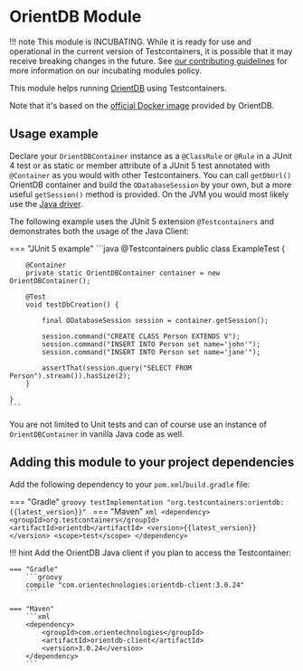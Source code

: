 # OrientDB Module

!!! note
    This module is INCUBATING. While it is ready for use and operational in the current version of Testcontainers, it is possible that it may receive breaking changes in the future. See [our contributing guidelines](/contributing/#incubating-modules) for more information on our incubating modules policy.


This module helps running [OrientDB](https://orientdb.org/download) using Testcontainers.

Note that it's based on the [official Docker image](https://hub.docker.com/_/orientdb/) provided by OrientDB.

## Usage example

Declare your `OrientDBContainer` instance as a `@ClassRule` or `@Rule` in a JUnit 4 test or as static or member attribute of a JUnit 5 test annotated with `@Container` as you would with other Testcontainers.
You can call `getDbUrl()` OrientDB container and build the `ODatabaseSession` by your own, but a more useful `getSession()` method is provided.
On the JVM you would most likely use the [Java driver](https://github.com/).

The following example uses the JUnit 5 extension `@Testcontainers` and demonstrates both the usage of the Java Client:

=== "JUnit 5 example"
    ```java
    @Testcontainers
    public class ExampleTest {
    
        @Container
        private static OrientDBContainer container = new OrientDBContainer();
    
        @Test
        void testDbCreation() {
    
            final ODatabaseSession session = container.getSession();
    
            session.command("CREATE CLASS Person EXTENDS V");
            session.command("INSERT INTO Person set name='john'");
            session.command("INSERT INTO Person set name='jane'");
    
            assertThat(session.query("SELECT FROM Person").stream()).hasSize(2);
        }
    
    }
    ```

You are not limited to Unit tests and can of course use an instance of `OrientDBContainer` in vanilla Java code as well.


## Adding this module to your project dependencies

Add the following dependency to your `pom.xml`/`build.gradle` file:

=== "Gradle"
    ```groovy
    testImplementation "org.testcontainers:orientdb:{{latest_version}}"
    ```
=== "Maven"
    ```xml
    <dependency>
        <groupId>org.testcontainers</groupId>
        <artifactId>orientdb</artifactId>
        <version>{{latest_version}}</version>
        <scope>test</scope>
    </dependency>
    ```

!!! hint
    Add the OrientDB Java client if you plan to access the Testcontainer:
    
    === "Gradle"
        ```groovy
        compile "com.orientechnologies:orientdb-client:3.0.24"
        ```
    
    === "Maven"
        ```xml
        <dependency>
            <groupId>com.orientechnologies</groupId>
            <artifactId>orientdb-client</artifactId>
            <version>3.0.24</version>
        </dependency>
        ```
    



